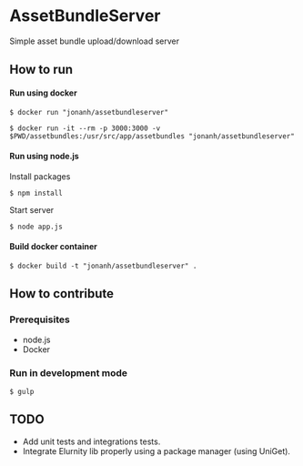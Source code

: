 # AssetBundleServer

Simple asset bundle upload/download server

## How to run

#### Run using docker

~~~~
$ docker run "jonanh/assetbundleserver"
~~~~

~~~~
$ docker run -it --rm -p 3000:3000 -v $PWD/assetbundles:/usr/src/app/assetbundles "jonanh/assetbundleserver"
~~~~

#### Run using node.js

Install packages

~~~~
$ npm install
~~~~

Start server

~~~~
$ node app.js
~~~~

#### Build docker container

~~~~
$ docker build -t "jonanh/assetbundleserver" .
~~~~

## How to contribute

### Prerequisites

- node.js
- Docker

### Run in development mode

~~~~
$ gulp
~~~~

## TODO

- Add unit tests and integrations tests.
- Integrate Elurnity lib properly using a package manager (using UniGet).
